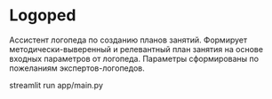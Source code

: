 # Logoped
Ассистент логопеда по созданию планов занятий.
Формирует методически-выверенный и релевантный план занятия на основе входных параметров от логопеда.
Параметры сформированы по пожеланиям экспертов-логопедов.


streamlit run app/main.py